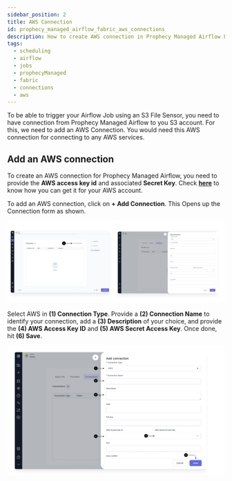 ```yaml
---
sidebar_position: 2
title: AWS Connection
id: prophecy_managed_airflow_fabric_aws_connections
description: How to create AWS connection in Prophecy Managed Airflow Fabric
tags:
  - scheduling
  - airflow
  - jobs
  - prophecyManaged
  - fabric
  - connections
  - aws
---
```


To be able to trigger your Airflow Job using an S3 File Sensor, you need to have connection from Prophecy Managed Airflow to you S3 account. For this, we need to add an AWS Connection. You would need this AWS connection for connecting to any AWS services.

## Add an AWS connection

To create an AWS connection for Prophecy Managed Airflow, you need to provide the **AWS access key id** and associated **Secret Key**. Check **[here](https://docs.aws.amazon.com/IAM/latest/UserGuide/id_credentials_access-keys.html)** to know how you can get it for your AWS account.

To add an AWS connection, click on **+ Add Connection**. This Opens up the Connection form as shown.

![Add_connection](../img/Add_Connection.png)

Select AWS in **(1) Connection Type**. Provide a **(2) Connection Name** to identify your connection, add a **(3) Description** of your choice, and provide the **(4) AWS Access Key ID** and **(5) AWS Secret Access Key**. Once done, hit **(6) Save**.

![AWS_connection](../img/AWS_Connection.png)
